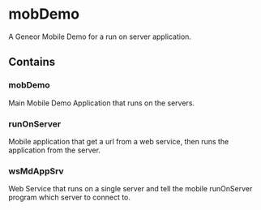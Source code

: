 # mobDemo

A Geneor Mobile Demo for a run on server application.

## Contains

### mobDemo

Main Mobile Demo Application that runs on the servers.

### runOnServer

Mobile application that get a url from a web service, then runs the application from the server.

### wsMdAppSrv

Web Service that runs on a single server and tell the mobile runOnServer program which server to connect to.
